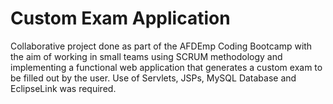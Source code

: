 # Custom Exam Application

Collaborative project done as part of the AFDEmp Coding Bootcamp with the aim of working in small teams using SCRUM methodology
and implementing a functional web application that generates a custom exam to be filled out by the user. Use of Servlets, JSPs, 
MySQL Database and EclipseLink was required.
